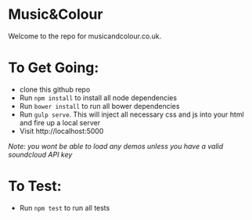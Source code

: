 # Music&Colour

Welcome to the repo for musicandcolour.co.uk.

# To Get Going:

  - clone this github repo
  - Run `npm install` to install all node dependencies
  - Run `bower install` to run all bower dependencies 
  - Run `gulp serve`. This will inject all necessary css and js into your html and fire up a local server
  - Visit http://localhost:5000

_Note: you wont be able to load any demos unless you have a valid soundcloud API key_

# To Test:

  - Run `npm test` to run all tests


